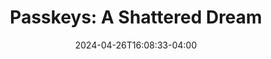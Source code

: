 ---
title: "Passkeys: A Shattered Dream"
date: "2024-04-26T16:08:33-04:00"
tags: ["tech", "security"]
description: "At around 11pm last night my partner went to change our lounge room lights with our home light control system. When she tried to login, her account couldn’t be accessed. Her Apple Keychain had deleted the Passkey she was using on that site."
link: "https://fy.blackhats.net.au/blog/2024-04-26-passkeys-a-shattered-dream/"
---